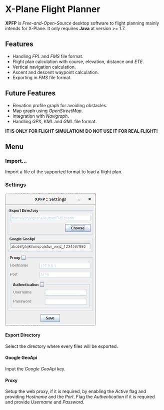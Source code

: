 # X-Plane Flight Planner

**XPFP** is *Free-and-Open-Source* desktop software to flight planning mainly intends for X-Plane. It only requires **Java** at version >= 1.7.

## Features

* Handling *FPL* and *FMS* file format.
* Flight plan calculation with course, elevation, distance and *ETE*.
* Vertical navigation calculation.
* Ascent and descent waypoint calculation.
* Exporting in *FMS* file format.

## Future Features

* Elevation profile graph for avoiding obstacles.
* Map graph using *OpenStreetMap*.
* Integration with *Navigraph*.
* Handling *GPX*, *KML* and *GML* file format.

**IT IS ONLY FOR FLIGHT SIMULATION! DO NOT USE IT FOR REAL FLIGHT!**

## Menu

### Import...

Import a file of the supported format to load a flight plan.

### Settings

![Settings](doc/images/settings.png)

#### Export Directory

Select the directory where every files will be exported.

#### Google GeoApi

Input the *Google GeoApi* key.

#### Proxy

Setup the web proxy, if it is required, by enabling the *Active* flag and providing *Hostname* and the *Port*. Flag the *Authentication* if it is required and provide *Username* and *Password*.
